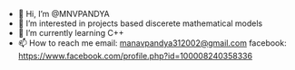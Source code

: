 - 👋 Hi, I’m @MNVPANDYA
- 👀 I’m interested in projects based discerete mathematical models
- 🌱 I’m currently learning C++
- 📫 How to reach me
   email: manavpandya312002@gmail.com
   facebook: https://www.facebook.com/profile.php?id=100008240358336

<!---
MNVPANDYA/MNVPANDYA is a ✨ special ✨ repository because its `README.md` (this file) appears on your GitHub profile.
You can click the Preview link to take a look at your changes.
--->
